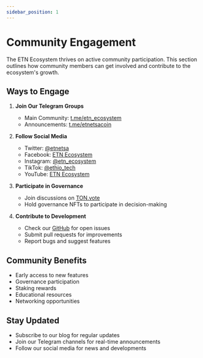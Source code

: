 ```yaml
---
sidebar_position: 1
---
```


# Community Engagement

The ETN Ecosystem thrives on active community participation. This section outlines how community members can get involved and contribute to the ecosystem's growth.

## Ways to Engage

1. **Join Our Telegram Groups**
   - Main Community: [t.me/etn_ecosystem](https://t.me/etn_ecosystem)
   - Announcements: [t.me/etnetsacoin](https://t.me/etnetsacoin)

2. **Follow Social Media**
   - Twitter: [@etnetsa](https://x.com/etnetsa)
   - Facebook: [ETN Ecosystem](https://www.facebook.com/EthioTechNetworksPLC)
   - Instagram: [@etn_ecosystem](https://www.instagram.com/etn_ecosystem/)
   - TikTok: [@ethio_tech](https://www.tiktok.com/@ethio_tech)
   - YouTube: [ETN Ecosystem](https://www.youtube.com/@ETNetsaCoin)

3. **Participate in Governance**
   - Join discussions on [TON.vote](https://ton.vote/EQDv3VVbwaNwqIzn_EVb_dygJGj-AM9CZ80ZnkG8K_k48r-9/about)
   - Hold governance NFTs to participate in decision-making

4. **Contribute to Development**
   - Check our [GitHub](https://github.com/ETN-Ecosystem) for open issues
   - Submit pull requests for improvements
   - Report bugs and suggest features

## Community Benefits

- Early access to new features
- Governance participation
- Staking rewards
- Educational resources
- Networking opportunities

## Stay Updated

- Subscribe to our blog for regular updates
- Join our Telegram channels for real-time announcements
- Follow our social media for news and developments 